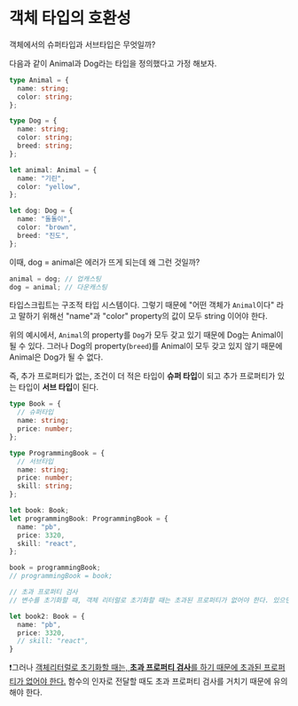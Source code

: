 # 객체 타입의 호환성

객체에서의 슈퍼타입과 서브타입은 무엇일까?

다음과 같이 Animal과 Dog라는 타입을 정의했다고 가정 해보자.

```typescript
type Animal = {
  name: string;
  color: string;
};

type Dog = {
  name: string;
  color: string;
  breed: string;
};

let animal: Animal = {
  name: "기린",
  color: "yellow",
};

let dog: Dog = {
  name: "돌돌이",
  color: "brown",
  breed: "진도",
};
```



이때, dog = animal은 에러가 뜨게 되는데 왜 그런 것일까?

```typescript
animal = dog; // 업캐스팅
dog = animal; // 다운캐스팅
```



타입스크립트는 구조적 타입 시스템이다. 그렇기 때문에 "어떤 객체가 `Animal`이다" 라고 말하기 위해선 "name"과 "color" property의 값이 모두 string 이어야 한다.

위의 예시에서, `Animal`의 property를 `Dog`가 모두 갖고 있기 때문에 Dog는 Animal이 될 수 있다. 그러나 Dog의 property(`breed`)를 Animal이 모두 갖고 있지 않기 때문에 Animal은 Dog가 될 수 없다.

즉, 추가 프로퍼티가 없는, 조건이 더 적은 타입이 **슈퍼 타입**이 되고 추가 프로퍼티가 있는 타입이 **서브 타입**이 된다.



```typescript
type Book = {
  // 슈퍼타입
  name: string;
  price: number;
};

type ProgrammingBook = {
  // 서브타입
  name: string;
  price: number;
  skill: string;
};

let book: Book;
let programmingBook: ProgrammingBook = {
  name: "pb",
  price: 3320,
  skill: "react",
};

book = programmingBook;
// programmingBook = book;

// 초과 프로퍼티 검사
// 변수를 초기화할 때, 객체 리터럴로 초기화할 때는 초과된 프로퍼티가 없어야 한다. 있으면 에러가 발생한다.

let book2: Book = {
  name: "pb",
  price: 3320,
  // skill: "react", 
}
```

❗그러나 <u>객체리터럴로 초기화할 때는, **초과 프로퍼티 검사**를 하기 때문에 초과된 프로퍼티가 없어야 한다.</u> 함수의 인자로 전달할 때도 초과 프로퍼티 검사를 거치기 때문에 유의해야 한다.